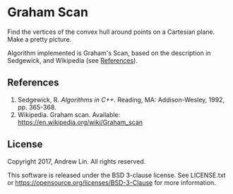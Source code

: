 # Graham Scan

Find the vertices of the convex hull around points on a Cartesian
plane. Make a pretty picture.

Algorithm implemented is Graham's Scan, based on the description in
Sedgewick, and Wikipedia (see [References](#References)).

## References

1. Sedgewick, R. _Algorithms in C++_. Reading, MA: Addison-Wesley, 1992,
    pp. 365-368.
2. Wikipedia. Graham scan. Available:
    https://en.wikipedia.org/wiki/Graham_scan

## License

Copyright 2017, Andrew Lin.
All rights reserved.

This software is released under the BSD 3-clause license. See
LICENSE.txt or https://opensource.org/licenses/BSD-3-Clause for more
information.
